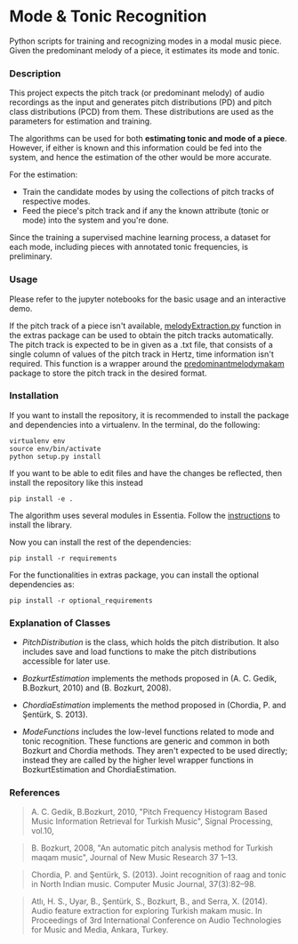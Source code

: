 # Mode & Tonic Recognition
Python scripts for training and recognizing modes in a modal music piece. Given the predominant melody of a piece, it estimates its mode and tonic.

### Description
This project expects the pitch track (or predominant melody) of audio recordings as the input and generates pitch distributions (PD) and
pitch class distributions (PCD) from them. These distributions are used as the parameters for estimation and training.

The algorithms can be used for both **estimating tonic and mode of a piece**. However, if either is known and this information could be
fed into the system, and hence the estimation of the other would be more accurate.

For the estimation:
* Train the candidate modes by using the collections of pitch tracks of respective modes.
* Feed the piece's pitch track and if any the known attribute (tonic or mode) into the system and you're done.

Since the training a supervised machine learning process, a dataset for each mode, including pieces with annotated tonic frequencies, is preliminary.

### Usage
Please refer to the jupyter notebooks for the basic usage and an interactive demo.

If the pitch track of a piece isn't available, [melodyExtraction.py](https://github.com/altugkarakurt/ModeTonicEstimation/blob/master/extras/melodyExtraction.py) function in the extras package can be used to obtain the pitch tracks automatically. The pitch track is expected to be in given as a .txt file, that consists of a single column of values of the pitch track in Hertz, time information isn't required. This function is a wrapper around the [predominantmelodymakam](https://github.com/sertansenturk/predominantmelodymakam) package to store the pitch track in the desired format.

### Installation

If you want to install the repository, it is recommended to install the package and dependencies into a virtualenv. In the terminal, do the following:

    virtualenv env
    source env/bin/activate
    python setup.py install

If you want to be able to edit files and have the changes be reflected, then
install the repository like this instead

    pip install -e .

The algorithm uses several modules in Essentia. Follow the [instructions](essentia.upf.edu/documentation/installing.html) to install the library.

Now you can install the rest of the dependencies:

    pip install -r requirements

For the functionalities in extras package, you can install the optional dependencies as:

    pip install -r optional_requirements

### Explanation of Classes
* *PitchDistribution* is the class, which holds the pitch distribution. It also includes save and load functions to make the pitch distributions accessible for later use.

* *BozkurtEstimation* implements the methods proposed in (A. C. Gedik, B.Bozkurt, 2010) and (B. Bozkurt, 2008).

* *ChordiaEstimation* implements the method proposed in (Chordia, P. and Şentürk, S. 2013).

* *ModeFunctions* includes the low-level functions related to mode and tonic recognition. These functions are generic and common in both Bozkurt and Chordia methods.
They aren't expected to be used directly; instead they are called by the higher level wrapper functions in BozkurtEstimation and ChordiaEstimation.

### References

> A. C. Gedik, B.Bozkurt, 2010, "Pitch Frequency Histogram Based Music Information Retrieval for Turkish Music", Signal Processing, vol.10,

> B. Bozkurt, 2008, "An automatic pitch analysis method for Turkish maqam music", Journal of New Music Research 37 1–13.

> Chordia, P. and Şentürk, S. (2013). Joint recognition of raag and tonic in North Indian music. Computer Music Journal, 37(3):82–98.

> Atlı, H. S., Uyar, B., Şentürk, S., Bozkurt, B., and Serra, X. (2014). Audio feature extraction for exploring Turkish makam music. In Proceedings of 3rd International Conference on Audio Technologies for Music and Media, Ankara, Turkey.
